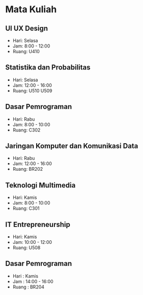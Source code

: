 # Mata Kuliah

## UI UX Design

- Hari: Selasa
- Jam: 8:00 - 12:00
- Ruang: U410

## Statistika dan Probabilitas

- Hari: Selasa
- Jam: 12:00 - 16:00
- Ruang: U510 U509

## Dasar Pemrograman

- Hari: Rabu
- Jam: 8:00 - 10:00
- Ruang: C302

## Jaringan Komputer dan Komunikasi Data

- Hari: Rabu
- Jam: 12:00 - 16:00
- Ruang: BR202

## Teknologi Multimedia

- Hari: Kamis
- Jam: 8:00 - 10:00
- Ruang: C301

## IT Entrepreneurship

- Hari: Kamis
- Jam: 10:00 - 12:00
- Ruang: U508

## Dasar Pemrograman 
- Hari : Kamis
- Jam : 14:00 - 16:00
- Ruang : BR204
